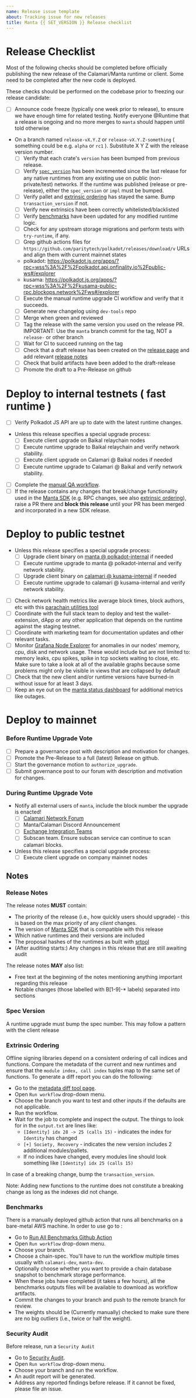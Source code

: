 ```yaml
---
name: Release issue template
about: Tracking issue for new releases
title: Manta {{ SET_VERSION }} Release checklist
---
```


# Release Checklist

Most of the following checks should be completed before officially publishing the new release
of the Calamari/Manta runtime or client. Some need to be completed after the new code is deployed.

These checks should be performed on the codebase prior to freezing our release candidate:

- [ ] Announce code freeze (typically one week prior to release), to ensure we have enough time for related testing. Notify everyone @Runtime that a release is ongoing and no more merges to `manta` should happen until told otherwise
- On a branch named `release-vX.Y.Z` or `release-vX.Y.Z-something` ( something could be e.g. `alpha` or `rc1` ). Substitute X Y Z with the release version number.
  - [ ] Verify that each crate's `version` has been bumped from previous release.
  - [ ] Verify [`spec_version`](#spec-version) has been incremented since the
        last release for any native runtimes from any existing use on public
        (non-private/test) networks. If the runtime was published (release or pre-release), either
        the `spec_version` or `impl` must be bumped.
  - [ ] Verify pallet and [extrinsic ordering](#extrinsic-ordering) has stayed
        the same. Bump `transaction_version` if not.
  - [ ] Verify new extrinsics have been correctly whitelisted/blacklisted
  - [ ] Verify [benchmarks](#benchmarks) have been updated for any modified runtime logic.
  - [ ] Check for any upstream storage migrations and perform tests with `try-runtime`, if any.
  - [ ] Grep github actions files for `https://github.com/paritytech/polkadot/releases/download/v` URLs and align them with current mainnet states
  - polkadot: https://polkadot.js.org/apps/?rpc=wss%3A%2F%2Fpolkadot.api.onfinality.io%2Fpublic-ws#/explorer
  - kusama: https://polkadot.js.org/apps/?rpc=wss%3A%2F%2Fkusama-public-rpc.blockops.network%2Fws#/explorer
  - [ ] Execute the manual runtime upgrade CI workflow and verify that it succeeds.
  - [ ] Generate new changelog using `dev-tools` repo
  - [ ] Merge when green and reviewed
  - [ ] Tag the release with the same version you used on the release PR. IMPORTANT: Use the `manta` branch commit for the tag, NOT a `release-` or other branch
  - [ ] Wait for CI to succeed running on the tag
  - [ ] Check that a draft release has been created on the [release page](https://github.com/Manta-Network/Manta/releases) and add relevant [release notes](#release-notes)
  - [ ] Check that build artifacts have been added to the draft-release
  - [ ] Promote the draft to a Pre-Release on github

# Deploy to internal testnets ( fast runtime )

- [ ] Verify Polkadot JS API are up to date with the latest
      runtime changes.
- Unless this release specifies a special upgrade process:
  - [ ] Execute client upgrade on Baikal relaychain nodes
  - [ ] Execute runtime upgrade to Baikal relaychain and verify network stability.
  - [ ] Execute client upgrade on Calamari @ Baikal nodes if needed
  - [ ] Execute runtime upgrade to Calamari @ Baikal and verify network stability.
- [ ] Complete the [manual QA workflow](https://www.notion.so/mantanetwork/d55be01354bb4f579b16d6e34df9e2e1?v=dcfa54e2b4a343ad9b899574ddb94a1c).
- [ ] If the release contains any changes that break/change functionality used in the [Manta SDK](https://github.com/Manta-Network/sdk) (e.g. RPC changes, see also [extrinsic ordering](#extrinsic-ordering)), raise a PR there and **block this release** until your PR has been merged and incorporated in a new SDK release.

# Deploy to public testnet

- Unless this release specifies a special upgrade process:
  - [ ] Upgrade client binary on [manta @ polkadot-internal](https://github.com/Manta-Network/testnet-deployment/tree/master/polkadot-internal%28paleblue%29/manta) if needed
  - [ ] Execute runtime upgrade to manta @ polkadot-internal and verify network stability.
  - [ ] Upgrade client binary on [calamari @ kusama-internal](https://github.com/Manta-Network/testnet-deployment/tree/master/kusama-internal%28seabird%29/calamari) if needed
  - [ ] Execute runtime upgrade to calamari @ kusama-internal and verify network stability.
- [ ] Check network health metrics like average block times, block authors, etc with this [parachain utilities tool](https://parachain-utilities.vercel.app/)
- [ ] Coordinate with the full stack team to deploy and test the wallet-extension, dApp or any other application that depends on the runtime against the staging testnet.
- [ ] Coordinate with marketing team for documentation updates and other relevant tasks.
- [ ] Monitor [Grafana Node Explorer](https://grafana.pulse.pelagos.systems/d/rYdddlPWk/node-exporter-full) for anomalies in our nodes' memory, cpu, disk and network usage. These would include but are not limited to: memory leaks, cpu spikes, spike in tcp sockets waiting to close, etc. Make sure to take a look at all of the available graphs because some problems might only be visible in views that are collapsed by default
- [ ] Check that the new client and/or runtime versions have burned-in without issue for at least 3 days.
- [ ] Keep an eye out on the [manta status dashboard](https://status.manta.network/) for additional metrics like outages.

# Deploy to mainnet

### Before Runtime Upgrade Vote

- [ ] Prepare a governance post with description and motivation for changes.
- [ ] Promote the Pre-Release to a full (latest) Release on github.
- [ ] Start the governance motion to `authorize_upgrade`.
- [ ] Submit governance post to our forum with description and motivation for changes.

### During Runtime Upgrade Vote

- Notify all external users of `manta`, include the block number the upgrade is enacted!
  - [ ] [Calamari Network Forum](https://forum.manta.network/c/calamari-network-governance/6)
  - [ ] Manta/Calamari Discord Announcement
  - [ ] [Exchange Integration Teams](https://www.notion.so/mantanetwork/Exchanges-3rd-Infrastructures-b089e136a14b430ea405400311b362cb)
  - [ ] Subscan team. Ensure subscan service can continue to scan calamari blocks.
- Unless this release specifies a special upgrade process:
  - [ ] Execute client upgrade on company mainnet nodes

## Notes

### Release Notes

The release notes **MUST** contain:

- The priority of the release (i.e., how quickly users should upgrade) - this is
  based on the max priority of any _client_ changes.
- The version of [Manta SDK](https://github.com/Manta-Network/sdk) that is compatible with this release
- Which native runtimes and their versions are included
- The proposal hashes of the runtimes as built with [srtool](https://gitlab.com/chevdor/srtool)
- (After auditing starts:) Any changes in this release that are still awaiting audit

The release notes **MAY** also list:

- Free text at the beginning of the notes mentioning anything important
  regarding this release
- Notable changes (those labelled with B[1-9]-\* labels) separated into sections

### Spec Version

A runtime upgrade must bump the spec number. This may follow a pattern with the
client release

### Extrinsic Ordering

Offline signing libraries depend on a consistent ordering of call indices and
functions. Compare the metadata of the current and new runtimes and ensure that
the `module index, call index` tuples map to the same set of functions. To generate a diff report you can do the following:

- Go to the [metadata diff tool page](https://github.com/Manta-Network/Manta/actions/workflows/metadata_diff.yml).
- Open `Run workflow` drop-down menu.
- Choose the branch you want to test and other inputs if the defaults are not applicable.
- Run the workflow.
- Wait for the job to complete and inspect the output. The things to look for in the `output.txt` are lines like:
  - `[Identity] idx 28 -> 25 (calls 15)` - indicates the index for `Identity` has changed
  - `[+] Society, Recovery` - indicates the new version includes 2 additional modules/pallets.
  - If no indices have changed, every modules line should look something like `[Identity] idx 25 (calls 15)`

In case of a breaking change, bump the `transaction_version`.

Note: Adding new functions to the runtime does not constitute a breaking change
as long as the indexes did not change.

### Benchmarks

There is a manually deployed github action that runs all benchmarks on a bare-metal AWS machine. In order to use go to :

- Go to [Run All Benchmarks Github Action](https://github.com/Manta-Network/Manta/actions/workflows/run_all_benchmarks.yml)
- Open `Run workflow` drop-down menu.
- Choose your branch.
- Choose a chain-spec. You'll have to run the workflow multiple times usually with `calamari-dev`, `manta-dev`.
- Optionally choose whether you want to provide a chain database snapshot to benchmark storage performance.
- When these jobs have completed (it takes a few hours), all the benchmarks outputs files will be available to download as workflow artifacts.
- Commit the changes to your branch and push to the remote branch for review.
- The weights should be (Currently manually) checked to make sure there are no big outliers (i.e., twice or half the weight).

### Security Audit

Before release, run a `Security Audit`

- Go to [Security Audit](https://github.com/Manta-Network/Manta/actions/workflows/audit.yml).
- Open `Run workflow` drop-down menu.
- Choose your branch and run the workflow.
- An audit report will be generated.
- Address any reported findings before release. If it cannot be fixed, please file an issue.
